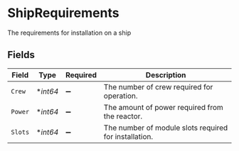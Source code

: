 # ShipRequirements

The requirements for installation on a ship


## Fields

| Field                                                 | Type                                                  | Required                                              | Description                                           |
| ----------------------------------------------------- | ----------------------------------------------------- | ----------------------------------------------------- | ----------------------------------------------------- |
| `Crew`                                                | **int64*                                              | :heavy_minus_sign:                                    | The number of crew required for operation.            |
| `Power`                                               | **int64*                                              | :heavy_minus_sign:                                    | The amount of power required from the reactor.        |
| `Slots`                                               | **int64*                                              | :heavy_minus_sign:                                    | The number of module slots required for installation. |